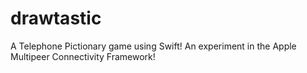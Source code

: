 # drawtastic
A Telephone Pictionary game using Swift! An experiment in the Apple Multipeer Connectivity Framework!
